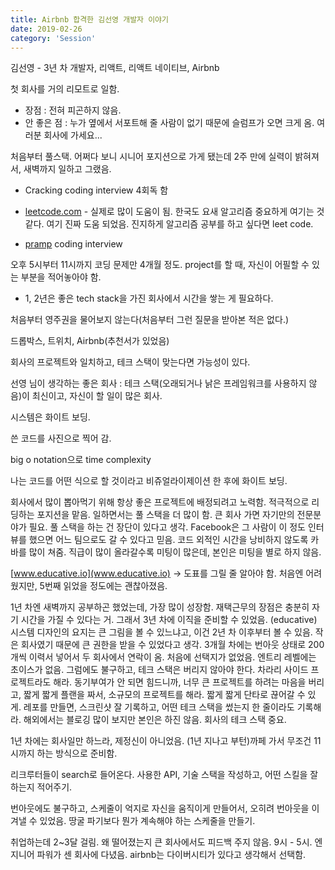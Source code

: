 ```yaml
---
title: Airbnb 합격한 김선영 개발자 이야기
date: 2019-02-26
category: 'Session'
---
```


김선영 - 3년 차 개발자, 리액트, 리액트 네이티브, Airbnb

첫 회사를 거의 리모트로 일함.

- 장점 : 전혀 피곤하지 않음.
- 안 좋은 점 : 누가 옆에서 서포트해 줄 사람이 없기 때문에 슬럼프가 오면 크게 옴. 여러분 회사에 가세요...

처음부터 풀스택. 어쩌다 보니 시니어 포지션으로 가게 됐는데 2주 만에 실력이 밝혀져서, 새벽까지 일하고 그랬음.

- Cracking coding interview 4회독 함

- [leetcode.com](leetcode.com) - 실제로 많이 도움이 됨. 한국도 요새 알고리즘 중요하게 여기는 것 같다. 여기 진짜 도움 되었음. 진지하게 알고리즘 공부를 하고 싶다면 leet code.

- [pramp](www.pramp.com) coding interview

오후 5시부터 11시까지 코딩 문제만 4개월 정도. project를 할 때, 자신이 어필할 수 있는 부분을 적어놓아야 함.

- 1, 2년은 좋은 tech stack을 가진 회사에서 시간을 쌓는 게 필요하다.

처음부터 영주권을 물어보지 않는다(처음부터 그런 질문을 받아본 적은 없다.)

드롭박스, 트위치, Airbnb(추천서가 있었음)

회사의 프로젝트와 일치하고, 테크 스택이 맞는다면 가능성이 있다.

선영 님이 생각하는 좋은 회사 : 테크 스택(오래되거나 낡은 프레임워크를 사용하지 않음)이 최신이고, 자신이 할 일이 많은 회사.

시스템은 화이트 보딩.

쓴 코드를 사진으로 찍어 감.

big o notation으로 time complexity

나는 코드를 어떤 식으로 할 것이라고 비쥬얼라이제이션 한 후에 화이트 보딩.

회사에서 많이 뽑아먹기 위해 항상 좋은 프로젝트에 배정되려고 노력함. 적극적으로 리딩하는 포지션을 맡음. 일하면서는 풀 스택을 더 많이 함. 큰 회사 가면 자기만의 전문분야가 필요. 풀 스택을 하는 건 장단이 있다고 생각. Facebook은 그 사람이 이 정도 인터뷰를 했으면 어느 팀으로도 갈 수 있다고 믿음. 코드 외적인 시간을 낭비하지 않도록 카바를 많이 쳐줌. 직급이 많이 올라갈수록 미팅이 많은데, 본인은 미팅을 별로 하지 않음.

[www.educative.io](www.educative.io) -> 도표를 그릴 줄 알아야 함. 처음엔 어려웠지만, 5번째 읽었을 정도에는 괜찮아졌음.

1년 차엔 새벽까지 공부하곤 했었는데, 가장 많이 성장함. 재택근무의 장점은 충분히 자기 시간을 가질 수 있다는 거. 그래서 3년 차에 이직을 준비할 수 있었음. (educative) 시스템 디자인의 요지는 큰 그림을 볼 수 있느냐고, 이건 2년 차 이후부터 볼 수 있음. 작은 회사였기 때문에 큰 권한을 받을 수 있었다고 생각. 3개월 차에는 번아웃 상태로 200개씩 이력서 넣어서 두 회사에서 연락이 옴. 처음에 선택지가 없었음. 엔트리 레벨에는 초이스가 없음. 그럼에도 불구하고, 테크 스택은 버리지 않아야 한다. 차라리 사이드 프로젝트라도 해라. 동기부여가 안 되면 힘드니까, 너무 큰 프로젝트를 하려는 마음을 버리고, 짧게 짧게 플랜을 짜서, 소규모의 프로젝트를 해라. 짧게 짧게 단타로 끊어갈 수 있게. 레포를 만들면, 스크린샷 잘 기록하고, 어떤 테크 스택을 썼는지 한 줄이라도 기록해라. 해외에서는 블로깅 많이 보지만 본인은 하진 않음. 회사의 테크 스택 중요.

1년 차에는 회사일만 하느라, 제정신이 아니었음. (1년 지나고 부턴)까페 가서 무조건 11시까지 하는 방식으로 준비함.

리크루터들이 search로 들어온다. 사용한 API, 기술 스택을 작성하고, 어떤 스킬을 잘하는지 적어주기.

번아웃에도 불구하고, 스케줄이 억지로 자신을 움직이게 만들어서, 오히려 번아웃을 이겨낼 수 있었음. 땅굴 파기보다 뭔가 계속해야 하는 스케줄을 만들기.

취업하는데 2~3달 걸림. 왜 떨어졌는지 큰 회사에서도 피드백 주지 않음. 9시 - 5시. 엔지니어 파워가 센 회사에 다녔음. airbnb는 다이버시티가 있다고 생각해서 선택함.
